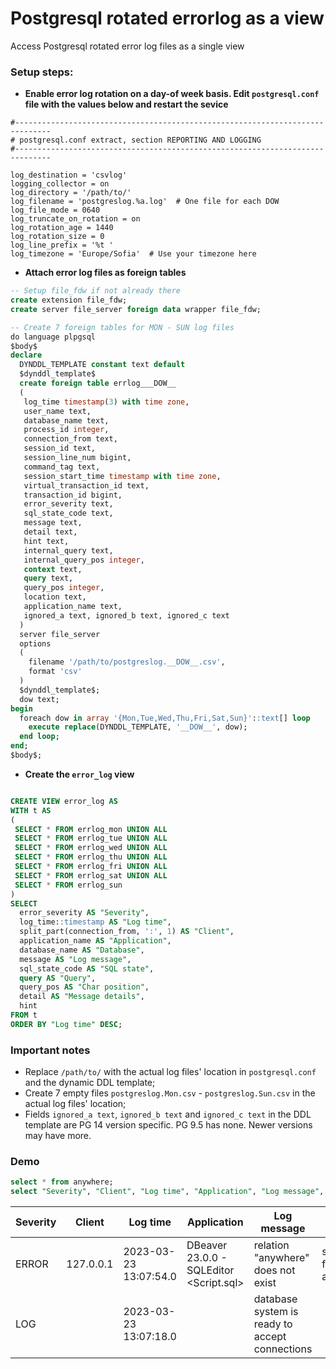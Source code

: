 # Postgresql rotated errorlog as a view
Access Postgresql rotated error log files as a single view  

### Setup steps:
- **Enable error log rotation on a day-of week basis. Edit `postgresql.conf` file with the values below and restart the sevice**
```
#------------------------------------------------------------------------------
# postgresql.conf extract, section REPORTING AND LOGGING
#------------------------------------------------------------------------------

log_destination = 'csvlog'
logging_collector = on
log_directory = '/path/to/'
log_filename = 'postgreslog.%a.log'  # One file for each DOW
log_file_mode = 0640
log_truncate_on_rotation = on
log_rotation_age = 1440
log_rotation_size = 0
log_line_prefix = '%t '
log_timezone = 'Europe/Sofia'  # Use your timezone here
```
- **Attach error log files as foreign tables**
```sql
-- Setup file_fdw if not already there
create extension file_fdw;
create server file_server foreign data wrapper file_fdw;

-- Create 7 foreign tables for MON - SUN log files
do language plpgsql
$body$
declare
  DYNDDL_TEMPLATE constant text default
  $dynddl_template$
  create foreign table errlog___DOW__
  (
   log_time timestamp(3) with time zone,
   user_name text,
   database_name text,
   process_id integer,
   connection_from text,
   session_id text,
   session_line_num bigint,
   command_tag text,
   session_start_time timestamp with time zone,
   virtual_transaction_id text,
   transaction_id bigint,
   error_severity text,
   sql_state_code text,
   message text,
   detail text,
   hint text,
   internal_query text,
   internal_query_pos integer,
   context text,
   query text,
   query_pos integer,
   location text,
   application_name text,
   ignored_a text, ignored_b text, ignored_c text
  )
  server file_server
  options
  (
    filename '/path/to/postgreslog.__DOW__.csv',
    format 'csv'
  )
  $dynddl_template$;
  dow text;
begin
  foreach dow in array '{Mon,Tue,Wed,Thu,Fri,Sat,Sun}'::text[] loop
    execute replace(DYNDDL_TEMPLATE, '__DOW__', dow);
  end loop;
end;
$body$;
```
- **Create the `error_log` view**
```sql

CREATE VIEW error_log AS
WITH t AS
(
 SELECT * FROM errlog_mon UNION ALL
 SELECT * FROM errlog_tue UNION ALL
 SELECT * FROM errlog_wed UNION ALL
 SELECT * FROM errlog_thu UNION ALL
 SELECT * FROM errlog_fri UNION ALL
 SELECT * FROM errlog_sat UNION ALL
 SELECT * FROM errlog_sun
)
SELECT 
  error_severity AS "Severity",
  log_time::timestamp AS "Log time",
  split_part(connection_from, ':', 1) AS "Client",
  application_name AS "Application",
  database_name AS "Database",
  message AS "Log message",
  sql_state_code AS "SQL state",
  query AS "Query",
  query_pos AS "Char position",
  detail AS "Message details",
  hint
FROM t
ORDER BY "Log time" DESC;
```
### Important notes
- Replace `/path/to/` with the actual log files' location in `postgresql.conf` and the dynamic DDL template;
- Create 7 empty files `postgreslog.Mon.csv` - `postgreslog.Sun.csv` in the actual log files' location;
- Fields `ignored_a text`, `ignored_b text` and `ignored_c text` in the DDL template are PG 14 version specific. PG 9.5 has none. Newer versions may have more.

### Demo
```sql
select * from anywhere;
select "Severity", "Client", "Log time", "Application", "Log message", "Query" from error_log;
```
|Severity|Client|Log time|Application|Log message|Query|
|--------|------|--------|-----------|-----------|-----|
ERROR|127.0.0.1|2023-03-23 13:07:54.0|DBeaver 23.0.0 - SQLEditor <Script.sql>|relation "anywhere" does not exist|select * from anywhere|
LOG||2023-03-23 13:07:18.0||database system is ready to accept connections||
